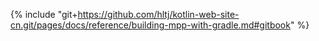 {% include "git+https://github.com/hltj/kotlin-web-site-cn.git/pages/docs/reference/building-mpp-with-gradle.md#gitbook" %}
